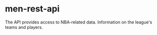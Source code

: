 # men-rest-api
The API provides access to NBA-related data. Information on the league's teams and
players.
